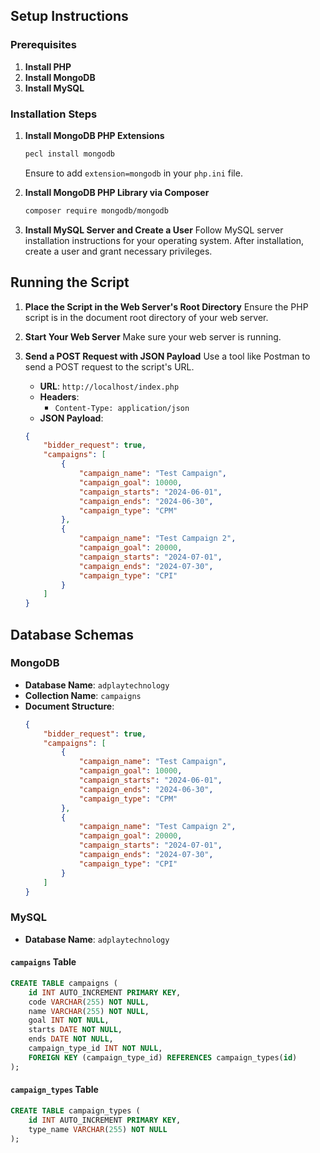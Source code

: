 



## Setup Instructions

### Prerequisites

1. **Install PHP**
2. **Install MongoDB**
3. **Install MySQL**

### Installation Steps

1. **Install MongoDB PHP Extensions**
    ```sh
    pecl install mongodb
    ```
    Ensure to add `extension=mongodb` in your `php.ini` file.

2. **Install MongoDB PHP Library via Composer**
    ```sh
    composer require mongodb/mongodb
    ```

3. **Install MySQL Server and Create a User**
    Follow MySQL server installation instructions for your operating system. After installation, create a user and grant necessary privileges.

## Running the Script

1. **Place the Script in the Web Server's Root Directory**
    Ensure the PHP script is in the document root directory of your web server.

2. **Start Your Web Server**
    Make sure your web server is running.

3. **Send a POST Request with JSON Payload**
    Use a tool like Postman to send a POST request to the script's URL. 

    - **URL**: `http://localhost/index.php`
    - **Headers**: 
        - `Content-Type: application/json`
    - **JSON Payload**:
    ```json
    {
        "bidder_request": true,
        "campaigns": [
            {
                "campaign_name": "Test Campaign",
                "campaign_goal": 10000,
                "campaign_starts": "2024-06-01",
                "campaign_ends": "2024-06-30",
                "campaign_type": "CPM"
            },
            {
                "campaign_name": "Test Campaign 2",
                "campaign_goal": 20000,
                "campaign_starts": "2024-07-01",
                "campaign_ends": "2024-07-30",
                "campaign_type": "CPI"
            }
        ]
    }
    ```

## Database Schemas

### MongoDB

- **Database Name**: `adplaytechnology`
- **Collection Name**: `campaigns`
- **Document Structure**:
    ```json
    {
        "bidder_request": true,
        "campaigns": [
            {
                "campaign_name": "Test Campaign",
                "campaign_goal": 10000,
                "campaign_starts": "2024-06-01",
                "campaign_ends": "2024-06-30",
                "campaign_type": "CPM"
            },
            {
                "campaign_name": "Test Campaign 2",
                "campaign_goal": 20000,
                "campaign_starts": "2024-07-01",
                "campaign_ends": "2024-07-30",
                "campaign_type": "CPI"
            }
        ]
    }
    ```

### MySQL

- **Database Name**: `adplaytechnology`

#### `campaigns` Table
```sql
CREATE TABLE campaigns (
    id INT AUTO_INCREMENT PRIMARY KEY,
    code VARCHAR(255) NOT NULL,
    name VARCHAR(255) NOT NULL,
    goal INT NOT NULL,
    starts DATE NOT NULL,
    ends DATE NOT NULL,
    campaign_type_id INT NOT NULL,
    FOREIGN KEY (campaign_type_id) REFERENCES campaign_types(id)
);
```

#### `campaign_types` Table
```sql
CREATE TABLE campaign_types (
    id INT AUTO_INCREMENT PRIMARY KEY,
    type_name VARCHAR(255) NOT NULL
);
```